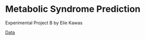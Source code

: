 # Metabolic Syndrome Prediction
 Experimental Project B by Elie Kawas

[Data](https://data.world/informatics-edu/metabolic-syndrome-prediction)
